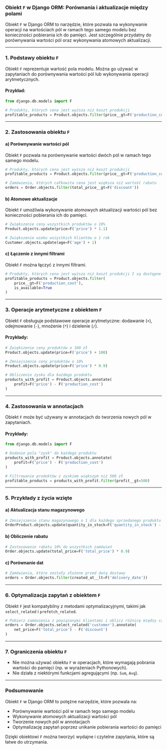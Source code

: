 ### **Obiekt `F` w Django ORM: Porównania i aktualizacje między polami**

Obiekt `F` w Django ORM to narzędzie, które pozwala na wykonywanie operacji na wartościach pól w ramach tego samego modelu bez konieczności pobierania ich do pamięci. Jest szczególnie przydatny do porównywania wartości pól oraz wykonywania atomowych aktualizacji.

---

### **1. Podstawy obiektu `F`**
Obiekt `F` reprezentuje wartość pola modelu. Można go używać w zapytaniach do porównywania wartości pól lub wykonywania operacji arytmetycznych.

#### Przykład:
```python
from django.db.models import F

# Produkty, których cena jest wyższa niż koszt produkcji
profitable_products = Product.objects.filter(price__gt=F('production_cost'))
```

---

### **2. Zastosowania obiektu `F`**
#### a) Porównywanie wartości pól
Obiekt `F` pozwala na porównywanie wartości dwóch pól w ramach tego samego modelu.

```python
# Produkty, których cena jest wyższa niż koszt produkcji
profitable_products = Product.objects.filter(price__gt=F('production_cost'))

# Zamówienia, których całkowita cena jest większa niż wartość rabatu
orders = Order.objects.filter(total_price__gt=F('discount'))
```

#### b) Atomowe aktualizacje
Obiekt `F` umożliwia wykonywanie atomowych aktualizacji wartości pól bez konieczności pobierania ich do pamięci.

```python
# Zwiększenie ceny wszystkich produktów o 10%
Product.objects.update(price=F('price') * 1.1)

# Zwiększenie wieku wszystkich klientów o 1 rok
Customer.objects.update(age=F('age') + 1)
```

#### c) Łączenie z innymi filtrami
Obiekt `F` można łączyć z innymi filtrami.

```python
# Produkty, których cena jest wyższa niż koszt produkcji I są dostępne
profitable_products = Product.objects.filter(
    price__gt=F('production_cost'),
    is_available=True
)
```

---

### **3. Operacje arytmetyczne z obiektem `F`**
Obiekt `F` obsługuje podstawowe operacje arytmetyczne: dodawanie (`+`), odejmowanie (`-`), mnożenie (`*`) i dzielenie (`/`).

#### Przykłady:
```python
# Zwiększenie ceny produktów o 100 zł
Product.objects.update(price=F('price') + 100)

# Zmniejszenie ceny produktów o 10%
Product.objects.update(price=F('price') * 0.9)

# Obliczenie zysku dla każdego produktu
products_with_profit = Product.objects.annotate(
    profit=F('price') - F('production_cost')
)
```

---

### **4. Zastosowania w annotacjach**
Obiekt `F` może być używany w annotacjach do tworzenia nowych pól w zapytaniach.

#### Przykłady:
```python
from django.db.models import F

# Dodanie pola "zysk" do każdego produktu
products_with_profit = Product.objects.annotate(
    profit=F('price') - F('production_cost')
)

# Filtrowanie produktów z zyskiem większym niż 500 zł
profitable_products = products_with_profit.filter(profit__gt=500)
```

---

### **5. Przykłady z życia wzięte**
#### a) Aktualizacja stanu magazynowego
```python
# Zmniejszenie stanu magazynowego o 1 dla każdego sprzedanego produktu
OrderProduct.objects.update(quantity_in_stock=F('quantity_in_stock') - 1)
```

#### b) Obliczenie rabatu
```python
# Zastosowanie rabatu 10% do wszystkich zamówień
Order.objects.update(total_price=F('total_price') * 0.9)
```

#### c) Porównanie dat
```python
# Zamówienia, które zostały złożone przed datą dostawy
orders = Order.objects.filter(created_at__lt=F('delivery_date'))
```

---

### **6. Optymalizacja zapytań z obiektem `F`**
Obiekt `F` jest kompatybilny z metodami optymalizacyjnymi, takimi jak `select_related` i `prefetch_related`.

```python
# Pobierz zamówienia z powiązanymi klientami i oblicz różnicę między całkowitą ceną a rabatem
orders = Order.objects.select_related('customer').annotate(
    net_price=F('total_price') - F('discount')
)
```

---

### **7. Ograniczenia obiektu `F`**
- Nie można używać obiektu `F` w operacjach, które wymagają pobrania wartości do pamięci (np. w wyrażeniach Pythonowych).
- Nie działa z niektórymi funkcjami agregującymi (np. `Sum`, `Avg`).

---

### **Podsumowanie**
Obiekt `F` w Django ORM to potężne narzędzie, które pozwala na:
- Porównywanie wartości pól w ramach tego samego modelu
- Wykonywanie atomowych aktualizacji wartości pól
- Tworzenie nowych pól w annotacjach
- Optymalizację zapytań poprzez unikanie pobierania wartości do pamięci

Dzięki obiektowi `F` można tworzyć wydajne i czytelne zapytania, które są łatwe do utrzymania.